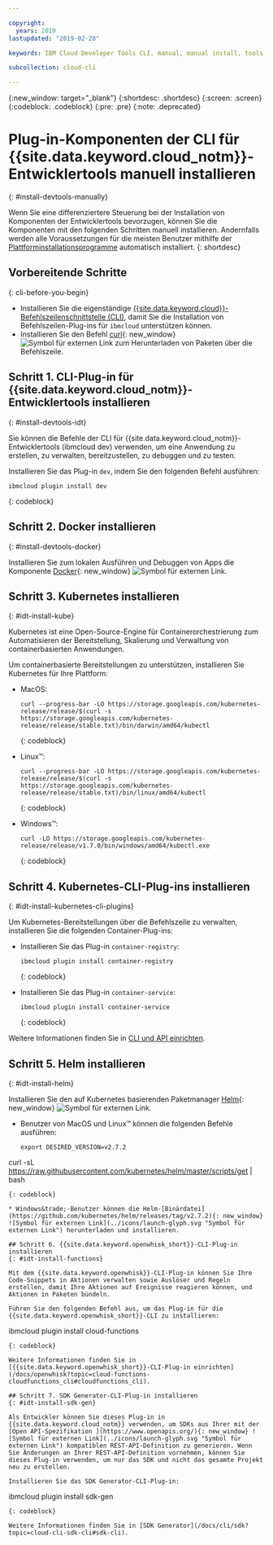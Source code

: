 ```yaml
---

copyright:
  years: 2019
lastupdated: "2019-02-28"

keywords: IBM Cloud Developer Tools CLI, manual, manual install, tools, components, developer tools, ibmcloud cli, ibmcloud, ibmcloud dev, cli, plugin, plug-in, command line, command-line, developer tools, kubernetes, kubectl

subcollection: cloud-cli

---
```


{:new_window: target="_blank"}
{:shortdesc: .shortdesc}
{:screen: .screen}
{:codeblock: .codeblock}
{:pre: .pre}
{:note: .deprecated}

# Plug-in-Komponenten der CLI für {{site.data.keyword.cloud_notm}}-Entwicklertools manuell installieren
{: #install-devtools-manually}

Wenn Sie eine differenziertere Steuerung bei der Installation von Komponenten der Entwicklertools bevorzugen, können Sie die Komponenten mit den folgenden Schritten manuell installieren. Andernfalls werden alle Voraussetzungen für die meisten Benutzer mithilfe der [Plattforminstallationsprogramme](/docs/cli?topic=cloud-cli-ibmcloud-cli#step1-install-idt) automatisch installiert.
{: shortdesc}

## Vorbereitende Schritte
{: cli-before-you-begin}

* Installieren Sie die eigenständige [{{site.data.keyword.cloud}}-Befehlszeilenschnittstelle (CLI)](/docs/cli?topic=cloud-cli-install-ibmcloud-cli#install-ibmcloud-cli), damit Sie die Installation von Befehlszeilen-Plug-ins für `ibmcloud` unterstützen können.
* Installieren Sie den Befehl [curl](https://curl.haxx.se/download.html){: new_window} ![Symbol für externen Link](../icons/launch-glyph.svg "Symbol für externen Link") zum Herunterladen von Paketen über die Befehlszeile. 

## Schritt 1. CLI-Plug-in für {{site.data.keyword.cloud_notm}}-Entwicklertools installieren
{: #install-devtools-idt}

Sie können die Befehle der CLI für {{site.data.keyword.cloud_notm}}-Entwicklertools (ibmcloud dev) verwenden, um eine Anwendung zu erstellen, zu verwalten, bereitzustellen, zu debuggen und zu testen.

Installieren Sie das Plug-in `dev`, indem Sie den folgenden Befehl ausführen:  
```
ibmcloud plugin install dev
```
{: codeblock}

## Schritt 2. Docker installieren
{: #install-devtools-docker}

Installieren Sie zum lokalen Ausführen und Debuggen von Apps die Komponente [Docker](https://www.docker.com/get-docker){: new_window} ![Symbol für externen Link](../icons/launch-glyph.svg "Symbol für externen Link").

## Schritt 3. Kubernetes installieren
{: #idt-install-kube}

Kubernetes ist eine Open-Source-Engine für Containerorchestrierung zum Automatisieren der Bereitstellung, Skalierung und Verwaltung von containerbasierten Anwendungen.

Um containerbasierte Bereitstellungen zu unterstützen, installieren Sie Kubernetes für Ihre Plattform:

* MacOS:
  ```
  curl --progress-bar -LO https://storage.googleapis.com/kubernetes-release/release/$(curl -s https://storage.googleapis.com/kubernetes-release/release/stable.txt)/bin/darwin/amd64/kubectl
  ```
  {: codeblock}

* Linux&trade;:
  ```
  curl --progress-bar -LO https://storage.googleapis.com/kubernetes-release/release/$(curl -s https://storage.googleapis.com/kubernetes-release/release/stable.txt)/bin/linux/amd64/kubectl
  ```
  {: codeblock}

* Windows&trade;:
  ```
  curl -LO https://storage.googleapis.com/kubernetes-release/release/v1.7.0/bin/windows/amd64/kubectl.exe
  ```
  {: codeblock}

## Schritt 4. Kubernetes-CLI-Plug-ins installieren
{: #idt-install-kubernetes-cli-plugins}

Um Kubernetes-Bereitstellungen über die Befehlszeile zu verwalten, installieren Sie die folgenden Container-Plug-ins:

* Installieren Sie das Plug-in `container-registry`:
  ```
  ibmcloud plugin install container-registry
  ```
  {: codeblock}

* Installieren Sie das Plug-in `container-service`:
  ```
  ibmcloud plugin install container-service
  ```
  {: codeblock}

Weitere Informationen finden Sie in [CLI und API einrichten](/docs/containers?topic=containers-cs_cli_install#cs_cli_install).

## Schritt 5. Helm installieren
{: #idt-install-helm}

Installieren Sie den auf Kubernetes basierenden Paketmanager [Helm](https://helm.sh/docs/){: new_window} ![Symbol für externen Link](../icons/launch-glyph.svg "Symbol für externen Link").

* Benutzer von MacOS und Linux&trade; können die folgenden Befehle ausführen: 
  ```
  export DESIRED_VERSION=v2.7.2
curl -sL https://raw.githubusercontent.com/kubernetes/helm/master/scripts/get | bash
  ```
  {: codeblock}

* Windows&trade;-Benutzer können die Helm-[Binärdatei](https://github.com/kubernetes/helm/releases/tag/v2.7.2){: new_window} ![Symbol für externen Link](../icons/launch-glyph.svg "Symbol für externen Link") herunterladen und installieren.

## Schritt 6. {{site.data.keyword.openwhisk_short}}-CLI-Plug-in installieren
{: #idt-install-functions}

Mit dem {{site.data.keyword.openwhisk}}-CLI-Plug-in können Sie Ihre Code-Snippets in Aktionen verwalten sowie Auslöser und Regeln erstellen, damit Ihre Aktionen auf Ereignisse reagieren können, und Aktionen in Paketen bündeln. 

Führen Sie den folgenden Befehl aus, um das Plug-in für die {{site.data.keyword.openwhisk_short}}-CLI zu installieren:
```
ibmcloud plugin install cloud-functions
```
{: codeblock}

Weitere Informationen finden Sie in [{{site.data.keyword.openwhisk_short}}-CLI-Plug-in einrichten](/docs/openwhisk?topic=cloud-functions-cloudfunctions_cli#cloudfunctions_cli).

## Schritt 7. SDK Generator-CLI-Plug-in installieren
{: #idt-install-sdk-gen}

Als Entwickler können Sie dieses Plug-in in {{site.data.keyword.cloud_notm}} verwenden, um SDKs aus Ihrer mit der [Open API-Spezifikation ](https://www.openapis.org/){: new_window} ![Symbol für externen Link](../icons/launch-glyph.svg "Symbol für externen Link") kompatiblen REST-API-Definition zu generieren. Wenn Sie Änderungen an Ihrer REST-API-Definition vornehmen, können Sie dieses Plug-in verwenden, um nur das SDK und nicht das gesamte Projekt neu zu erstellen.

Installieren Sie das SDK Generator-CLI-Plug-in:
```
ibmcloud plugin install sdk-gen
```
{: codeblock}

Weitere Informationen finden Sie in [SDK Generator](/docs/cli/sdk?topic=cloud-cli-sdk-cli#sdk-cli).
